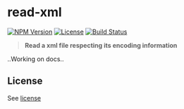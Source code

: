 # read-xml
[![NPM Version](http://img.shields.io/npm/v/read-xml.svg?style=flat-square)](https://npmjs.com/package/read-xml)
[![License](http://img.shields.io/npm/l/read-xml.svg?style=flat-square)](http://opensource.org/licenses/MIT)
[![Build Status](https://travis-ci.org/bjrmatos/read-xml.png?branch=master)](https://travis-ci.org/bjrmatos/read-xml)

> **Read a xml file respecting its encoding information**

..Working on docs..

## License
See [license](https://github.com/bjrmatos/read-xml/blob/master/LICENSE)

